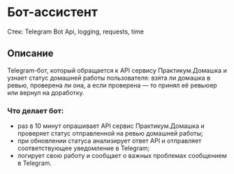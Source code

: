 # Бот-ассистент

Стек: Telegram Bot Api, logging, requests, time

## Описание

Telegram-бот, который обращается к API сервису Практикум.Домашка и узнает статус домашней работы пользователя: взята ли домашка в ревью, проверена ли она, а если проверена — то принял её ревьюер или вернул на доработку.

### Что делает бот: 
- раз в 10 минут опрашивает API сервис Практикум.Домашка и проверяет статус отправленной на ревью домашней работы;
- при обновлении статуса анализирует ответ API и отправляет соответствующее уведомление в Telegram;
- логирует свою работу и сообщает о важных проблемах сообщением в Telegram.
